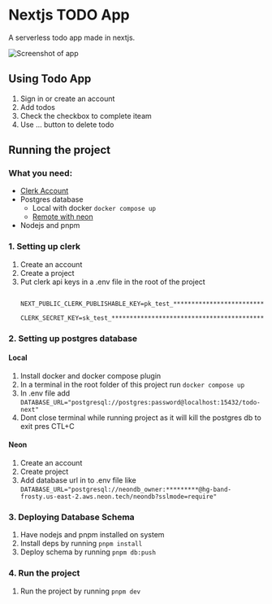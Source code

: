 # Nextjs TODO App

A serverless todo app made in nextjs.

![Screenshot of app](https://utfs.io/f/XYf3vgwsdO6enWEt3KHQPeh7KjDSN6kzUmgwCMXdOVcvny4J)


## Using Todo App
1. Sign in or create an account
2. Add todos
3. Check the checkbox to complete iteam
4. Use ... button to delete todo

## Running the project

### What you need:
- [Clerk Account](https://clerk.com/) 
- Postgres database
  - Local with docker ```docker compose up ```
  - [Remote with neon](https://neon.tech) 
- Nodejs and pnpm

### 1. Setting up clerk

1. Create an account
2. Create a project
3. Put clerk api keys in a .env file in the root of the project
   ```                                        
    NEXT_PUBLIC_CLERK_PUBLISHABLE_KEY=pk_test_**************************************************
    CLERK_SECRET_KEY=sk_test_******************************************
   ```

### 2. Setting up postgres database
#### Local
1. Install docker and docker compose plugin
2. In a terminal in the root folder of this project run
    ```docker compose up```
3. In .env file add ```DATABASE_URL="postgresql://postgres:password@localhost:15432/todo-next"```
4. Dont close terminal while running project as it will kill the postgres db to exit pres CTL+C
#### Neon
1. Create an account
2. Create project
3. Add database url in to .env file like ```DATABASE_URL="postgresql://neondb_owner:*********@hg-band-frosty.us-east-2.aws.neon.tech/neondb?sslmode=require"```

### 3. Deploying Database Schema
1. Have nodejs and pnpm installed on system
2. Install deps by running ```pnpm install```
3. Deploy schema by running ```pnpm db:push```

### 4. Run the project
1. Run the project by running ``` pnpm dev ```